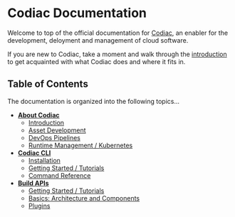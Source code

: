 # Codiac Documentation

Welcome to top of the official documentation for [Codiac](http://codiac.io), an enabler for the development, deloyment and management of cloud software.  

If you are new to Codiac, take a moment and walk through the [introduction](./about/index.md) to get acquainted with what Codiac does and where it fits in.

## Table of Contents
The documentation is organized into the following topics...

  * **[About Codiac](./about/index.md)**
    * [Introduction](./about/index.md)
    * [Asset Development](./about/asset-dev.md)
    * [DevOps Pipelines](./about/devops.md)
    * [Runtime Management / Kubernetes](./about/runtime-mgmt.md)
  * **[Codiac CLI](./cli/index.md)**
    * [Installation](./cli/index.md#installation)
    * [Getting Started / Tutorials](./cli/tutorials/index.md)
    * [Command Reference](./cli/command-reference.md)
  * **[Build APIs](./api-base/index.md)**
    * [Getting Started / Tutorials](./api-base/getting-started/index.md)
    * [Basics: Architecture and Components](./api-base/basics/index.md)
    * [Plugins](./api-base/plugins/index.md)


<!-- * [Release Notes](./cli/release-notes.md) -->

<!-- * [Advanced: Architecture and Components]() -->
<!-- * [Concepts](./api-base/concepts/index.md) -->
<!-- * [Extending The System]() -->